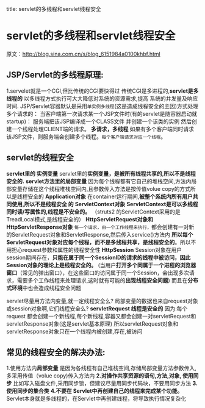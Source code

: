 title: servlet的多线程和servlet线程安全 

#  servlet的多线程和servlet线程安全 
原文：http://blog.sina.com.cn/s/blog_6151984a0100khbf.html
##  JSP/Servlet的多线程原理: 
1.servelet就是一个CGI,但比传统的CGI要快得过
传统CGI是多进程的,**servlet是多线程的**
以多线程方式执行可大大降低对系统的资源需求,提高 系统的并发量及响应时间.
JSP/Servlet容器默认是采用` 单实例多线程 `(这是造成线程安全的主因)方式处理多个请求的：
当客户端第一次请求某一个JSP文件时(有的servlet是随容器启动就startup)：
服务端把该JSP编译成一个CLASS文件
并创建一个该类的实例
然后创建一个线程处理CLIENT端的请求。
**多请求，多线程**
如果有多个客户端同时请求该JSP文件，则服务端会创建多个线程。` 每个客户端请求对应一个线程 `。

##  servlet的线程安全 
**servlet里的 实例变量**
servlet里的**实例变量，是被所有线程共享的**,**所以不是线程安全的.**
**servlet方法里的局部变量**
因为每个线程都有它自己的堆栈空间,方法内局部变量存储在这个线程堆栈空间内,且参数传入方法是按传值volue copy的方式所以是线程安全的
**Application对象**
在container运行期间,**被整个系统内所有用户共同使用,所以不是线程安全 的**
**ServletContext对象**
**ServletContext是可以多线程同时读/写属性的,线程是不安全的。**
（struts2 的ServletContext采用的是TreadLocal模式,是线程安全的）
**HttpServletRequest对象和HttpServletResponse对象**
` 每一个请求，由一个工作线程来执行， `都会创建有一对新的ServletRequest对象和ServletResponse,然后传入service()方法内
**所以每个ServletRequest对象对应每个线程，而不是多线程共享，是线程安全的**。所以不用担心request参数和属性的线程安全性
**HttpSession**
Session对象在用户session期间存在，**只能在属于同一个SessionID的请求的线程中被访问，**因此Session对象的**理论上是线程安全的。**
(当用户**打开多个同属于一个进程的浏览器窗口**（常见的弹出窗口），在这些窗口的访问属于同一个Session，会出现多次请求，需要多个工作线程来处理请求,这时就有可能的**出现线程安全问题**)
而且在**分布式环境**中也会造成线程安全问题

servlet尽量用方法内变量,就一定线程安全么? 局部变量的数据也来自request对象或session对象啊,它们线程安全么?
**servletRequest 线程是安全的**
因为:每个 request 都会创建一个新线程,每个新线程,容器又都会创建一对servletRequest和servletResponse对象(这是servlet基本原理)
所以servletRequest对象和servletResponse对象只在一个线程内被创建,存在,被访问
##  常见的线程安全的解决办法: 
1.使用方法内**局部变量**  是因为各线程有自己堆栈空间,存储局部变量方法参数传入,多采用传值（volue copy)传入方法内
**2.对操作共享资源的语句,方法,对象, 使用同步**
比如写入磁盘文件,采用同步锁，但建议尽量用同步代码块，不要用同步方法
**3.使用同步的集合类**
**4.不要在 Servlet中再创建自己的线程来完成某个功能。**
Servlet本身就是多线程的，在Servlet中再创建线程，将导致执行情况复杂化